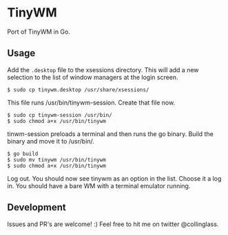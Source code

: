 # TinyWM

Port of TinyWM in Go.

## Usage

Add the ```.desktop``` file to the xsessions directory. This will add a new selection to the list of window managers at the login screen. 

```
$ sudo cp tinywm.desktop /usr/share/xsessions/
```

This file runs /usr/bin/tinywm-session. Create that file now.

```
$ sudo cp tinywm-session /usr/bin/
$ sudo chmod a+x /usr/bin/tinywm
```

tinwm-session preloads a terminal and then runs the go binary. Build the binary and move it to /usr/bin/.

```
$ go build
$ sudo mv tinywm /usr/bin/tinywm
$ sudo chmod a+x /usr/bin/tinywm
```

Log out. You should now see tinywm as an option in the list. Choose it a log in. You should have a bare WM with a terminal emulator running.

## Development

Issues and PR's are welcome! :) Feel free to hit me on twitter @collinglass.